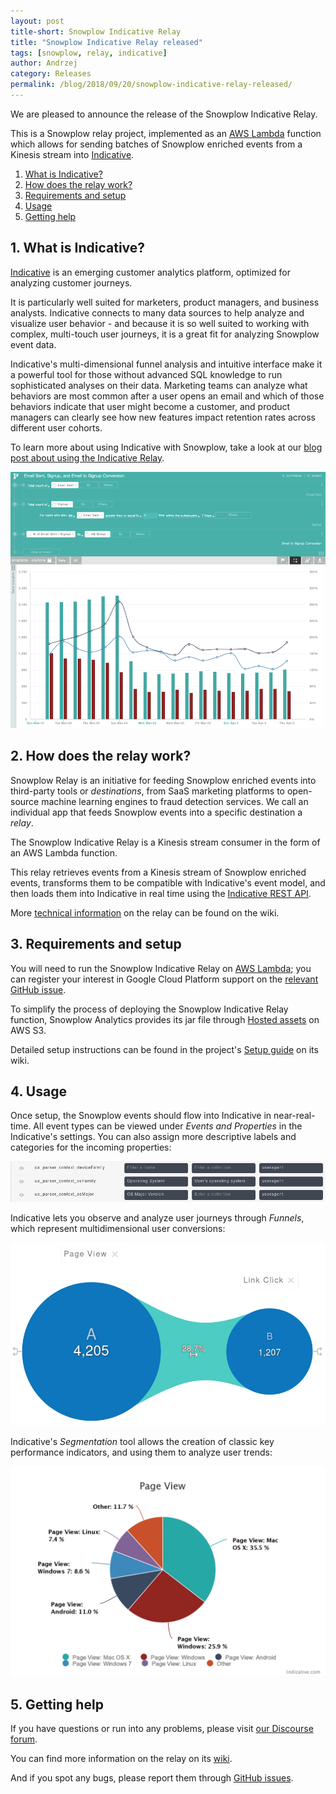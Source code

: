 ```yaml
---
layout: post
title-short: Snowplow Indicative Relay
title: "Snowplow Indicative Relay released"
tags: [snowplow, relay, indicative]
author: Andrzej
category: Releases
permalink: /blog/2018/09/20/snowplow-indicative-relay-released/
---
```


We are pleased to announce the release of the Snowplow Indicative Relay.

This is a Snowplow relay project, implemented as an [AWS Lambda][aws-lambda] function which allows for sending batches
of Snowplow enriched events from a Kinesis stream into [Indicative][indicative].

1. [What is Indicative?](#indicative)
2. [How does the relay work?](#how-does-it-work)
3. [Requirements and setup](#setup)
4. [Usage](#usage)
5. [Getting help](#help)

<h2 id="indicative">1. What is Indicative?</h2>

[Indicative][indicative] is an emerging customer analytics platform, optimized for analyzing customer journeys.

It is particularly well suited for marketers, product managers, and business analysts. Indicative connects to many data sources to help analyze and visualize user behavior - and because it is so well suited to working with complex, multi-touch user journeys, it is a great fit for analyzing Snowplow event data.

Indicative's multi-dimensional funnel analysis and intuitive interface make it a powerful tool for those without advanced SQL knowledge to run sophisticated analyses on their data. Marketing teams can analyze what behaviors are most common after a user opens an email and which of those behaviors indicate that user might become a customer, and product managers can clearly see how new features impact retention rates across different user cohorts.

To learn more about using Indicative with Snowplow, take a look at our [blog post about using the Indicative Relay][snowplow-indicative-blog].

![indicative][indicative-img]

<h2 id="how-does-it-work">2. How does the relay work?</h2>

Snowplow Relay is an initiative for feeding Snowplow enriched events into third-party tools or *destinations*, from SaaS marketing platforms to open-source machine learning engines to fraud detection services. We call an individual app that feeds Snowplow events into a specific destination a *relay*.

The Snowplow Indicative Relay is a Kinesis stream consumer in the form of an AWS Lambda function.

This relay retrieves events from a Kinesis stream of Snowplow enriched events, transforms them to be compatible with Indicative's event model, and then loads them into Indicative in real time using the [Indicative REST API][indicative-rest-api].

More [technical information][wiki-tech-info] on the relay can be found on the wiki.

<h2 id="setup">3. Requirements and setup</h2>

You will need to run the Snowplow Indicative Relay on [AWS Lambda][aws-lambda]; you can register your interest in Google Cloud Platform support on the [relevant GitHub issue][issue-9].

To simplify the process of deploying the Snowplow Indicative Relay function, Snowplow Analytics provides its jar file through [Hosted assets][hosted-assets] on AWS S3.

Detailed setup instructions can be found in the project's [Setup guide][wiki-setup-guide] on its wiki.

<h2 id="usage">4. Usage</h2>

Once setup, the Snowplow events should flow into Indicative in near-real-time. All event types can be viewed under *Events and Properties* in the Indicative's settings. You can also assign more descriptive labels and categories for the incoming properties:

![indicative][property-labels-img]

Indicative lets you observe and analyze user journeys through *Funnels*, which represent multidimensional user conversions:

![indicative][funnel-img]

Indicative's *Segmentation* tool allows the creation of classic key performance indicators, and using them to analyze user trends:

![indicative][pie-chart-img]

<h2 id="help">5. Getting help</h2>

If you have questions or run into any problems, please visit [our Discourse forum][discourse].

You can find more information on the relay on its [wiki][wiki].

And if you spot any bugs, please report them through [GitHub issues][github-issues].




[aws-lambda]: https://aws.amazon.com/lambda/
[indicative]: https://www.indicative.com/
[indicative-rest-api]: https://app.indicative.com/docs/integration.html
[indicative-img]: /assets/img/blog/2018/08/indicative-img.png

[snowplow-indicative-blog]: https://snowplowanalytics.com/blog/2018/09/19/high-end-customer-analytics-with-snowplow-and-indicative/

[property-labels-img]: /assets/img/blog/2018/08/indicative-property-labels.png
[funnel-img]: /assets/img/blog/2018/08/indicative-funnel.png
[pie-chart-img]: /assets/img/blog/2018/08/indicative-pie-chart.png

[hosted-assets]: https://github.com/snowplow/snowplow/wiki/Hosted-assets#6-relays

[github-issues]: https://github.com/snowplow-incubator/snowplow-indicative-relay/issues
[issue-9]: https://github.com/snowplow-incubator/snowplow-indicative-relay/issues/9

[wiki]: https://github.com/snowplow-incubator/snowplow-indicative-relay/wiki
[wiki-tech-info]: https://github.com/snowplow-incubator/snowplow-indicative-relay/wiki/Technical-Information
[wiki-setup-guide]: https://github.com/snowplow-incubator/snowplow-indicative-relay/wiki/Setup-Guide

[discourse]: http://discourse.snowplowanalytics.com/

